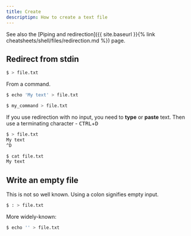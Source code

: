```yaml
---
title: Create
descriptipn: How to create a text file
---
```


See also the [Piping and redirection]({{ site.baseurl }}{% link cheatsheets/shell/files/redirection.md %}) page.


## Redirect from stdin

```sh
$ > file.txt
```

From a command.

```sh
$ echo 'My text' > file.txt

$ my_command > file.txt
```

If you use redirection with no input, you need to **type** or **paste** text. Then use a terminating character - <kbd>CTRL</kbd>+<kbd>D</kbd>

```sh
$ > file.txt
My text
^D
```

```sh
$ cat file.txt
My text
```


## Write an empty file

This is not so well known. Using a colon signifies empty input.

```sh
$ : > file.txt
```

More widely-known:

```sh
$ echo '' > file.txt
```
